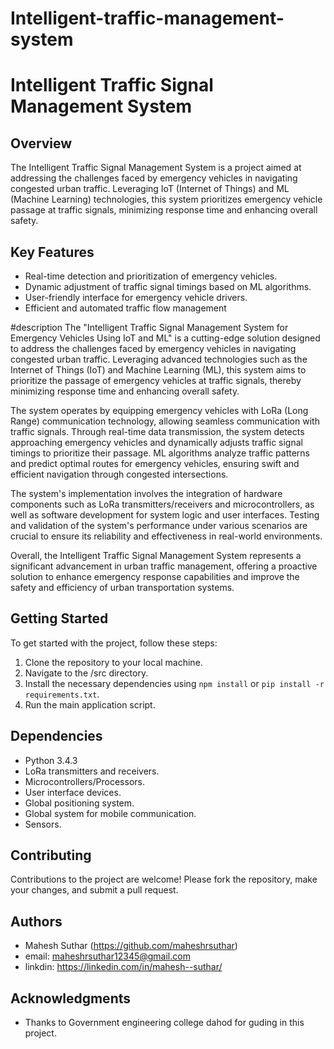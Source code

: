 # Intelligent-traffic-management-system
# Intelligent Traffic Signal Management System

## Overview
The Intelligent Traffic Signal Management System is a project aimed at addressing the challenges faced by emergency vehicles in navigating congested urban traffic. Leveraging IoT (Internet of Things) and ML (Machine Learning) technologies, this system prioritizes emergency vehicle passage at traffic signals, minimizing response time and enhancing overall safety.

## Key Features
- Real-time detection and prioritization of emergency vehicles.
- Dynamic adjustment of traffic signal timings based on ML algorithms.
- User-friendly interface for emergency vehicle drivers.
- Efficient and automated traffic flow management

#description
The "Intelligent Traffic Signal Management System for Emergency Vehicles Using IoT and ML" is a cutting-edge solution designed to address the challenges faced by emergency vehicles in navigating congested urban traffic. Leveraging advanced technologies such as the Internet of Things (IoT) and Machine Learning (ML), this system aims to prioritize the passage of emergency vehicles at traffic signals, thereby minimizing response time and enhancing overall safety.

The system operates by equipping emergency vehicles with LoRa (Long Range) communication technology, allowing seamless communication with traffic signals. Through real-time data transmission, the system detects approaching emergency vehicles and dynamically adjusts traffic signal timings to prioritize their passage. ML algorithms analyze traffic patterns and predict optimal routes for emergency vehicles, ensuring swift and efficient navigation through congested intersections.

The system's implementation involves the integration of hardware components such as LoRa transmitters/receivers and microcontrollers, as well as software development for system logic and user interfaces. Testing and validation of the system's performance under various scenarios are crucial to ensure its reliability and effectiveness in real-world environments.

Overall, the Intelligent Traffic Signal Management System represents a significant advancement in urban traffic management, offering a proactive solution to enhance emergency response capabilities and improve the safety and efficiency of urban transportation systems.

## Getting Started
To get started with the project, follow these steps:
1. Clone the repository to your local machine.
2. Navigate to the /src directory.
3. Install the necessary dependencies using `npm install` or `pip install -r requirements.txt`.
4. Run the main application script.

## Dependencies
- Python 3.4.3
- LoRa transmitters and receivers.
- Microcontrollers/Processors.
- User interface devices.
- Global positioning system.
- Global system for mobile communication.
- Sensors.

## Contributing 
Contributions to the project are welcome! Please fork the repository, make your changes, and submit a pull request.

## Authors
- Mahesh Suthar (https://github.com/maheshrsuthar)
- email: maheshrsuthar12345@gmail.com 
- linkdin: https://linkedin.com/in/mahesh--suthar/

## Acknowledgments
- Thanks to Government engineering college dahod for guding in this project.
